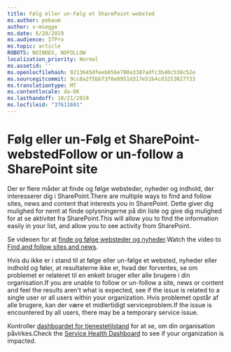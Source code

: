 ```yaml
---
title: Følg eller un-Følg et SharePoint-websted
ms.author: pebaum
author: v-miegge
ms.date: 6/20/2019
ms.audience: ITPro
ms.topic: article
ROBOTS: NOINDEX, NOFOLLOW
localization_priority: Normal
ms.assetid: ''
ms.openlocfilehash: 9213645dfeeb856e700a3387adfc3b40c538c52e
ms.sourcegitcommit: 9cc8a2f5bb73f0e8951d317e51b4cd3253027733
ms.translationtype: MT
ms.contentlocale: da-DK
ms.lasthandoff: 10/21/2019
ms.locfileid: "37611691"
---
```

# <a name="follow-or-un-follow-a-sharepoint-site"></a><span data-ttu-id="b19cd-102">Følg eller un-Følg et SharePoint-websted</span><span class="sxs-lookup"><span data-stu-id="b19cd-102">Follow or un-follow a SharePoint site</span></span>

<span data-ttu-id="b19cd-103">Der er flere måder at finde og følge websteder, nyheder og indhold, der interesserer dig i SharePoint.</span><span class="sxs-lookup"><span data-stu-id="b19cd-103">There are multiple ways to find and follow sites, news and content that interests you in SharePoint.</span></span> <span data-ttu-id="b19cd-104">Dette giver dig mulighed for nemt at finde oplysningerne på din liste og give dig mulighed for at se aktivitet fra SharePoint.</span><span class="sxs-lookup"><span data-stu-id="b19cd-104">This will allow you to find the information easily in your list, and allow you to see activity from SharePoint.</span></span>

<span data-ttu-id="b19cd-105">Se videoen for at [finde og følge websteder og nyheder](https://support.office.com/article/Video-Find-and-follow-sites-news-and-content-4411e38f-9bc5-4ecc-bd33-3dbe939ac84c).</span><span class="sxs-lookup"><span data-stu-id="b19cd-105">Watch the video to [Find and follow sites and news](https://support.office.com/article/Video-Find-and-follow-sites-news-and-content-4411e38f-9bc5-4ecc-bd33-3dbe939ac84c).</span></span>

<span data-ttu-id="b19cd-106">Hvis du ikke er i stand til at følge eller un-følge et websted, nyheder eller indhold og føler, at resultaterne ikke er, hvad der forventes, se om problemet er relateret til en enkelt bruger eller alle brugere i din organisation.</span><span class="sxs-lookup"><span data-stu-id="b19cd-106">If you are unable to follow or un-follow a site, news or content and feel the results aren't what is expected, see if the issue is related to a single user or all users within your organization.</span></span> <span data-ttu-id="b19cd-107">Hvis problemet opstår af alle brugere, kan der være et midlertidigt serviceproblem.</span><span class="sxs-lookup"><span data-stu-id="b19cd-107">If the issue is encountered by all users, there may be a temporary service issue.</span></span>

<span data-ttu-id="b19cd-108">Kontroller [dashboardet for tjenestetilstand](https://admin.microsoft.com/AdminPortal/Home#/servicehealth) for at se, om din organisation påvirkes.</span><span class="sxs-lookup"><span data-stu-id="b19cd-108">Check the [Service Health Dashboard](https://admin.microsoft.com/AdminPortal/Home#/servicehealth) to see if your organization is impacted.</span></span>
